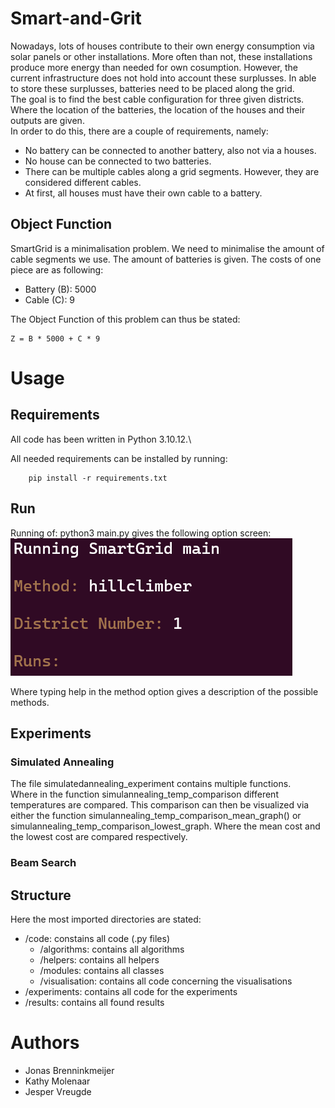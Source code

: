 # Smart-and-Grit
Nowadays, lots of houses contribute to their own energy consumption via solar panels or other installations. More often than not, these installations produce more energy than needed for own cosumption. However, the current infrastructure does not hold into account these surplusses. In able to store these surplusses, batteries need to be placed along the grid.\
The goal is to find the best cable configuration for three given districts. Where the location of the batteries, the location of the houses and their outputs are given.\
In order to do this, there are a couple of requirements, namely:
- No battery can be connected to another battery, also not via a houses.
- No house can be connected to two batteries.
- There can be multiple cables along a grid segments. However, they are considered different cables. 
- At first, all houses must have their own cable to a battery.

## Object Function
SmartGrid is a minimalisation problem. We need to minimalise the amount of cable segments we use. The amount of batteries is given. The costs of one piece are as following:
- Battery (B): 5000
- Cable (C): 9

The Object Function of this problem can thus be stated:

    Z = B * 5000 + C * 9


# Usage

## Requirements

All code has been written in Python 3.10.12.\

All needed requirements can be installed by running: 

        pip install -r requirements.txt
## Run
Running of: python3 main.py gives the following option screen:
![Main menu](images/main_screen.png)

Where typing help in the method option gives a description of the possible methods.

## Experiments

### Simulated Annealing
The file simulatedannealing_experiment contains multiple functions.\
Where in the function simulannealing_temp_comparison different temperatures are compared.
This comparison can then be visualized via either the function simulannealing_temp_comparison_mean_graph() or 
simulannealing_temp_comparison_lowest_graph. Where the mean cost and the lowest cost are compared respectively.

### Beam Search


## Structure
Here the most imported directories are stated:
- /code: constains all code (.py files)
    - /algorithms: contains all algorithms
    - /helpers: contains all helpers
    - /modules: contains all classes
    - /visualisation: contains all code concerning the visualisations
- /experiments: contains all code for the experiments
- /results: contains all found results

# Authors
- Jonas Brenninkmeijer
- Kathy Molenaar
- Jesper Vreugde
